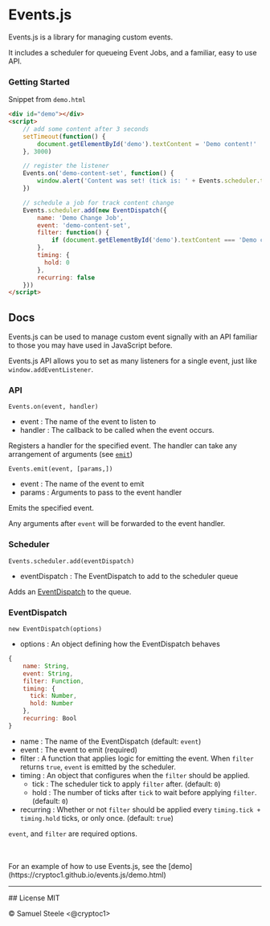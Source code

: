 # Events.js

Events.js is a library for managing custom events.


It includes a scheduler for queueing Event Jobs, and a familiar, easy to use API.

### Getting Started
Snippet from `demo.html`

```html
<div id="demo"></div>
<script>
    // add some content after 3 seconds
    setTimeout(function() {
        document.getElementById('demo').textContent = 'Demo content!'
    }, 3000)

    // register the listener
    Events.on('demo-content-set', function() {
        window.alert('Content was set! (tick is: ' + Events.scheduler.tick + ')')
    })

    // schedule a job for track content change
    Events.scheduler.add(new EventDispatch({
        name: 'Demo Change Job',
        event: 'demo-content-set',
        filter: function() {
            if (document.getElementById('demo').textContent === 'Demo content!') return true
        },
        timing: {
          hold: 0
        },
        recurring: false
    }))
</script>
```

## Docs
Events.js can be used to manage custom event signally with an API familiar to those you may have used in JavaScript  before.

Events.js API allows you to set as many listeners for a single event, just like `window.addEventListener`.

### API
`Events.on(event, handler)`
+ event : The name of the event to listen to
+ handler : The callback to be called when the event occurs.

Registers a handler for the specified event.
The handler can take any arrangement of arguments (see [`emit`](#emit))

 <a name="emit"></a>`Events.emit(event, [params,])`
+ event : The name of the event to emit
+ params : Arguments to pass to the event handler

Emits the specified event.

Any arguments after `event` will be forwarded to the event handler.


### Scheduler
`Events.scheduler.add(eventDispatch)`
+ eventDispatch : The EventDispatch to add to the scheduler queue

Adds an [EventDispatch](#eventdispatch) to the queue.


### EventDispatch
`new EventDispatch(options)`
+ options : An object defining how the EventDispatch behaves

```javascript
{
    name: String,
    event: String,
    filter: Function,
    timing: {
      tick: Number,
      hold: Number
    },
    recurring: Bool
}
```

+ name : The name of the EventDispatch (default: `event`)
+ event : The event to emit (required)
+ filter : A function that applies logic for emitting the event. When `filter` returns `true`, `event` is emitted by the scheduler.
+ timing : An object that configures when the `filter` should be applied.
    + tick : The scheduler tick to apply `filter` after. (default: `0`)
    + hold : The number of ticks after `tick` to wait before applying `filter`. (default: `0`)
+ recurring : Whether or not `filter` should be applied every `timing.tick + timing.hold` ticks, or only once. (default: `true`)

`event`, and `filter` are required options.

<br>
<br>
For an example of how to use Events.js, see the [demo](https://cryptoc1.github.io/events.js/demo.html)
<br>

<hr>
## License
MIT

&copy; Samuel Steele &lt;@cryptoc1>

